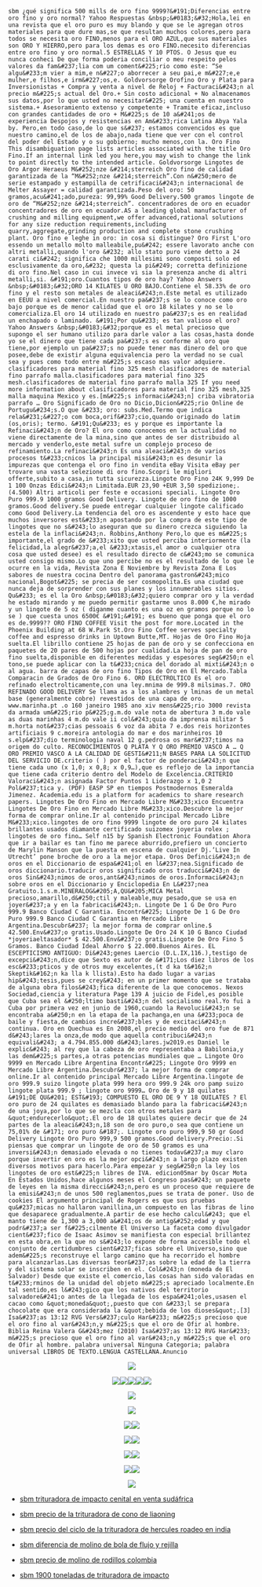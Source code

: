 
```
sbm ¿qué significa 500 mills de oro fino 9999?&#191;Diferencias entre oro fino y oro normal? Yahoo Respuestas &nbsp;&#0183;&#32;Hola,lei en una revista que el oro puro es muy blando y que se le agregan otros materiales para que dure mas,se que resultan muchos colores,pero para todos se necesita oro FINO,menos para el ORO AZUL,que sus materiales son ORO Y HIERRO,pero para los demas es oro FINO.necesito diferencias entre oro fino y oro normal.5 ESTRELLAS Y 10 PTOS. O Jesus que eu nunca conheci De que forma poderia conciliar o meu respeito pelos valores da fam&#237;lia com um coment&#225;rio como este: “Se algu&#233;m vier a mim,e n&#227;o aborrecer a seu pai,e m&#227;e,e mulher,e filhos,e irm&#227;os,e. Goldvorsorge Orofino Oro y Plata para Inversionistas + Compra y venta a nivel de Reloj + Facturaci&#243;n al precio m&#225;s actual del Oro.+ Sin costo adicional + No almacenamos sus datos,por lo que usted no necesitar&#225; una cuenta en nuestro sistema.+ Asesoramiento extenso y competente + Tramite eficaz,incluso con grandes cantidades de oro + M&#225;s de 10 a&#241;os de experiencia Despojos y resistencias en Am&#233;rica Latina Abya Yala by. Pero,en todo caso,de lo que s&#237; estamos convencidos es que nuestro camino,el de los de abajo,nada tiene que ver con el control del poder del Estado y o su gobierno; mucho menos,con la. Oro Fino This disambiguation page lists articles associated with the title Oro Fino.If an internal link led you here,you may wish to change the link to point directly to the intended article. Goldvorsorge Lingotes de Oro Argor Heraeus M&#252;nze &#214;sterreich Oro fino de calidad garantizada de la “M&#252;nze &#214;sterreich”.Con n&#250;mero de serie estampado y estampilla de cetrificaci&#243;n internacional de Melter Assayer = calidad garantizada.Peso del oro: 50 gramos,acu&#241;ado,pureza: 99,99% Good Delivery.500 gramos lingote de oro de “M&#252;nze &#214;sterreich”. concentradores de oro en ecuador concentradores de oro en ecuador.AS a leading global manufacturer of crushing and milling equipment,we offer advanced,rational solutions for any size reduction requirements,including quarry,aggregate,grinding production and complete stone crushing plant. Oro fino e leghe in oro: in cosa si distingue? Oro First L'oro essendo un metallo molto malleabile,pu&#242; essere lavorato anche con altri metalli,quando l'oro &#232; allo stato puro viene detto a 24 carati ci&#242; significa che 1000 millesimi sono composti solo ed esclusivamente da oro,&#232; questa la pi&#249; corretta definizione di oro fino.Nel caso in cui invece vi sia la presenza anche di altri metalli,si. &#191;oro.Cuantos tipos de oro hay? Yahoo Answers &nbsp;&#0183;&#32;ORO 14 KILATES U ORO BAJO.Contiene el 58.33% de oro fino y el resto son metales de aleaci&#243;n.Este metal es utilizado en EEUU a nivel comercial.En nuestro pa&#237;s se lo conoce como oro bajo porque es de menor calidad que el oro 18 kilates y no se lo comercializa.El oro 14 utilizado en nuestro pa&#237;s es en realidad un enchapado o laminado. &#191;Por qu&#233; es tan valioso el oro? Yahoo Answers &nbsp;&#0183;&#32;porque es el metal precioso que supongo el ser humano utilizo para darle valor a las cosas,hasta donde yo se el dinero que tiene cada pa&#237;s es conforme al oro que tiene,por ejemplo un pa&#237;s no puede tener mas dinero del oro que posee,debe de existir alguna equivalencia pero la verdad no se cual sea y pues como todo entre m&#225;s escaso mas valor adquiere. clasificadores para material fino 325 mesh clasificadores de material fino parrafo malla.clasificadores para material fino 325 mesh.clasificadores de material fino parrafo malla 325 If you need more information about clasificadores para material fino 325 mesh,325 malla maquina Mexico y es.[m&#225;s informaci&#243;n] criba vibratoria parrafo … Oro Significado de Oro no Dicio,Dicion&#225;rio Online de Portugu&#234;s.O que &#233; oro: subs.Med.Termo que indica rela&#231;&#227;o com boca,orif&#237;cio,quando originado do latim (os,oris); termo. &#191;Qu&#233; es y porque es importante la Refinaci&#243;n de Oro? El oro como conocemos en la actualidad no viene directamente de la mina,sino que antes de ser distribuido al mercado y venderlo,este metal sufre un complejo proceso de refinamiento.La refinaci&#243;n Es una aleaci&#243;n de varios procesos t&#233;cnicos la principal misi&#243;n es desunir la impurezas que contenga el oro fino in vendita eBay Visita eBay per trovare una vasta selezione di oro fino.Scopri le migliori offerte,subito a casa,in tutta sicurezza.Lingote Oro Fino 24K 9,999 De 1 100 Onzas Edici&#243;n Limitada.EUR 23,90 +EUR 3,50 spedizione;.(4.500) Altri articoli per feste e occasioni speciali. Lingote Oro Puro 999.9 1000 gramos Good Delivery. Lingote de oro fino de 1000 gramos.Good delivery.Se puede entregar cualquier lingote calificado como Good Delivery.La tendencia del oro es ascendente y esto hace que muchos inversores est&#233;n apostando por la compra de este tipo de lingotes que no s&#243;lo aseguran que su dinero crezca siguiendo la estela de la inflaci&#243;n. Robbins,Anthony Pero,lo que es m&#225;s importante,el grado de &#233;xito que usted perciba interiormente (la felicidad,la alegr&#237;a,el &#233;xtasis,el amor o cualquier otra cosa que usted desee) es el resultado directo de c&#243;mo se comunica usted consigo mismo.Lo que uno percibe no es el resultado de lo que le ocurre en la vida, Revista Zona E Noviembre by Revista Zona E Los sabores de nuestra cocina Dentro del panorama gastron&#243;mico nacional,Bogot&#225; se precia de ser cosmopolita.Es una ciudad que nunca deja de sorprender con sus planes y los innumerables sitios. Qu&#233; es el la Oro &nbsp;&#0183;&#32;quiero comprar oro y la verdad he estado mirando y me puedo permitir gastarme unos 8.000 €,he mirado y un lingote de 5 oz ( diganme cuanto es una oz en gramos porque no lo se ) que cuesta unos 6500€ &#191;&#191; es bueno que ponga que el oro es de.9999?? ORO FINO COFFEE Visit the post for more.Located in the Phoenix Building at 68 W.Park St.Oro Fino Coffee serves specialty coffee and espresso drinks in Uptown Butte,MT. Hojas de Oro Fino Hoja suelta.El librillo contiene 25 hojas de pan de oro y se confecciona en paquetes de 20 pares de 500 hojas por cualidad.La hoja de pan de oro fino suelta,disponible en diferentes medidas y espesores seg&#250;n el tono,se puede aplicar con la t&#233;cnica del dorado al mixti&#243;n o al agua. barra de capas de oro fino Tipos de Oro en El Mercado.Tabla Comparacin de Grados de Oro Fino 6. ORO ELECTROLTICO Es el oro refinado electrolticamente,con una ley.mnima de 999.8 milsimas.7. ORO REFINADO GOOD DELIVERY Se llama as a los alambres y lminas de un metal base (generalmente cobre) revestidos de una capa de oro. www.marinha.pt .o 160 janeiro 1985 ano xiv mens&#225;rio 3000 revista da armada um&#225;rio p&#225;g.m.do vale nota de abertura 3 m.do vale as duas marinhas 4 m.do vale ii col&#243;quio da imprensa militar 5 m.horta not&#237;cias pessoais 6 voz da abita 7 e.dos reis horizontes artificiais 9 c.moreira antologia do mar e dos marinheiros 10 s.elp&#237;dio terminologia naval 12 g.pedrosa os mar&#237;timos na origem do culto. RECONOCIMIENTOS Q PLATA Y Q ORO PREMIO VASCO A … Q ORO PREMIO VASCO A LA CALIDAD DE GESTI&#211;N BASES PARA LA SOLICITUD DEL SERVICIO DE.criterio ( ) por el factor de ponderaci&#243;n que tiene cada uno (x 1,0; x 0,8; x 0,9…),que es reflejo de la importancia que tiene cada criterio dentro del Modelo de Excelencia.CRITERIO Valoraci&#243;n asignada Factor Puntos 1 Liderazgo x 1,0 2 Pol&#237;tica y. (PDF) EASP SP en tiempos Postmodernos Esmeralda Jimenez. Academia.edu is a platform for academics to share research papers. Lingotes De Oro Fino en Mercado Libre M&#233;xico Encuentra Lingotes De Oro Fino en Mercado Libre M&#233;xico.Descubre la mejor forma de comprar online.Ir al contenido principal Mercado Libre M&#233;xico.lingotes de oro fino 9999 lingote de oro puro 24 kilates brillantes usados diamante certificado suizomex joyeria rolex ; lingotes de oro fino… Self n15 by Spanish Electronic Foundation Ahora que ir a bailar es tan fino me parece aburrido,prefiero un concierto de Marylin Manson que la puesta en escena de cualquier Dj.‘Live In Utrecht’ pone broche de oro a la mejor etapa. Oros Definici&#243;n de oros en el Diccionario de espa&#241;ol en l&#237;nea.Significado de oros diccionario.traducir oros significado oros traducci&#243;n de oros Sin&#243;nimos de oros,ant&#243;nimos de oros.Informaci&#243;n sobre oros en el Diccionario y Enciclopedia En L&#237;nea Gratuito.1.s.m.MINERALOG&#205;A,QU&#205;MICA Metal precioso,amarillo,d&#250;ctil y maleable,muy pesado,que se usa en joyer&#237;a y en la fabricaci&#243;n. Lingote De 1 G De Oro Puro 999.9 Banco Ciudad C Garantia. Encontr&#225; Lingote De 1 G De Oro Puro 999.9 Banco Ciudad C Garantia en Mercado Libre Argentina.Descubr&#237; la mejor forma de comprar online.$ 42.500.Env&#237;o gratis.Usado.Lingote De Oro 24 K 10 G Banco Ciudad *joyeriaeltasador* $ 42.500.Env&#237;o gratis.Lingote De Oro Fino 5 Gramos. Banco Ciudad Ideal Ahorro $ 22.000.Buenos Aires. EL ESCEPTICISMO ANTIGUO: Di&#243;genes Laercio (D.L.IX,116.),testigo de excepci&#243;n,dice que Sexto es autor de &#171;Los diez libros de los esc&#233;pticos y de otros muy excelentes,(t d ka t&#162;n Skeptik&#162;n ka lla k llista).Esto ha dado lugar a varias hip&#243;tesis,pues se crey&#243; en un primer momento que se trataba de alguna obra filos&#243;fica diferente de la que conocemos. Nexos Sociedad,ciencia y literatura Page 139 A juicio de Fidel,es posible que Cuba sea el &#250;ltimo basti&#243;n del socialismo real.Yo fui a Cuba por primera vez en junio de 1960,cuando la Revoluci&#243;n se encontraba a&#250;n en la etapa de la pachanga,en una &#233;poca de baile y fiesta,de cambios incre&#237;bles y de excitaci&#243;n continua. Oro en Quechua es En 2008,el precio medio del oro fue de 871 d&#243;lares la onza,de modo que aquella contribuci&#243;n equivali&#243; a 4.794.855.000 d&#243;lares.jw2019.es Daniel le explic&#243; al rey que la cabeza de oro representaba a Babilonia,y las dem&#225;s partes,a otras potencias mundiales que … Lingote Oro 9999 en Mercado Libre Argentina Encontr&#225; Lingote Oro 9999 en Mercado Libre Argentina.Descubr&#237; la mejor forma de comprar online.Ir al contenido principal Mercado Libre Argentina.lingote de oro 999.9 suizo lingote plata 999 hera oro 999.9 24k oro pamp suizo lingote plata 999.9 ; lingote oro 9999… Oro de 9 y 18 quilates &#191;DE QU&#201; EST&#193; COMPUESTO EL ORO DE 9 Y 18 QUILATES ? El oro puro de 24 quilates es demasiado blando para la fabricaci&#243;n de una joya,por lo que se mezcla con otros metales para &quot;endurecerlo&quot;.El oro de 18 quilates quiere decir que de 24 partes de la aleaci&#243;n,18 son de oro puro,o sea que contiene un 75,01% de &#171; oro puro &#187;. Lingote oro puro 999,9 50 gr Good Delivery Lingote Oro Puro 999,9 500 gramos.Good delivery.Precio:.Si piensas que comprar un lingote de oro de 50 gramos es una inversi&#243;n demasiado elevada o no tienes todav&#237;a muy claro porque invertir en oro es la mejor opci&#243;n a largo plazo existen diversos motivos para hacerlo.Para empezar y seg&#250;n la ley los lingotes de oro est&#225;n libres de IVA. edicion05mar by Oscar Mota En Estados Unidos,hace algunos meses el Congreso pas&#243; un paquete de leyes en la misma direcci&#243;n,pero es un proceso que requiere de la emisi&#243;n de unos 500 reglamentos,pues se trata de poner. Uso de cookies El argumento principal de Rogers es que sus pruebas qu&#237;micas no hallaron vanillina,un compuesto en las fibras de lino que desaparece gradualmente.A partir de ese hecho calcul&#243; que el manto tiene de 1,300 a 3,000 a&#241;os de antig&#252;edad y que podr&#237;a ser f&#225;cilmente El Universo La faceta como divulgador cient&#237;fico de Isaac Asimov se manifiesta con especial brillantez en esta obra,en la que no s&#243;lo expone de forma accesible todo el conjunto de certidumbres cient&#237;ficas sobre el Universo,sino que adem&#225;s reconstruye el largo camino que ha recorrido el hombre para alcanzarlas.Las diversas teor&#237;as sobre la edad de la tierra y del sistema solar se inscriben en el. Col&#243;n (moneda de El Salvador) Desde que existe el comercio,las cosas han sido valoradas en t&#233;rminos de la unidad del objeto m&#225;s apreciado localmente.En tal sentido,es l&#243;gico que los nativos del territorio salvadore&#241;o antes de la llegada de los espa&#241;oles,usasen el cacao como &quot;moneda&quot;,puesto que con &#233;l se prepara chocolate que era considerada la &quot;bebida de los dioses&quot;.[3] Isa&#237;as 13:12 RVG Vers&#237;culo Har&#233; m&#225;s precioso que el oro fino al var&#243;n,y m&#225;s que el oro de Ofir al hombre. Biblia Reina Valera G&#243;mez (2010) Isa&#237;as 13:12 RVG Har&#233; m&#225;s precioso que el oro fino al var&#243;n,y m&#225;s que el oro de Ofir al hombre. palabra universal Ninguna Categoria; palabra universal LIBROS DE TEXTO.LENGUA CASTELLANA.Anuncio 
```

<div align="center">

<a href="https://es-crusher.shibang-china.com/github&k=sbm+%C2%BFqu%C3%A9+significa+500+mills+de+oro+fino+9999%3F"><img src="https://static.shibang-china.com/es/crusher/logo.jpg"></a>

<a href="https://es-crusher.shibang-china.com/github&k=sbm+%C2%BFqu%C3%A9+significa+500+mills+de+oro+fino+9999%3F"><img src="https://static.shibang-china.com/es/crusher/index.jpg"></a><a href="https://es-crusher.shibang-china.com/material.htmlgithub&k=sbm+%C2%BFqu%C3%A9+significa+500+mills+de+oro+fino+9999%3F"><img src="https://static.shibang-china.com/es/crusher/material.jpg"></a><a href="https://es-crusher.shibang-china.com/application.htmlgithub&k=sbm+%C2%BFqu%C3%A9+significa+500+mills+de+oro+fino+9999%3F"><img src="https://static.shibang-china.com/es/crusher/application.jpg"></a><a href="https://es-crusher.shibang-china.com/aboutus.htmlgithub&k=sbm+%C2%BFqu%C3%A9+significa+500+mills+de+oro+fino+9999%3F"><img src="https://static.shibang-china.com/es/crusher/aboutus.jpg"></a><a href="https://es-crusher.shibang-china.com/contact.htmlgithub&k=sbm+%C2%BFqu%C3%A9+significa+500+mills+de+oro+fino+9999%3F"><img src="https://static.shibang-china.com/es/crusher/contact.jpg"></a>

<a href="https://es-crusher.shibang-china.com/github&k=sbm+%C2%BFqu%C3%A9+significa+500+mills+de+oro+fino+9999%3F"><img src="https://static.shibang-china.com/es/crusher/banner.jpg"></a>

<a href="https://swt.shibang-china.com/github&k=sbm+%C2%BFqu%C3%A9+significa+500+mills+de+oro+fino+9999%3F"><img src="https://static.shibang-china.com/es/crusher/text.jpg"></a>

<a href="https://swt.shibang-china.com/github&k=sbm+%C2%BFqu%C3%A9+significa+500+mills+de+oro+fino+9999%3F"><img src="https://static.shibang-china.com/es/crusher/chat.jpg"></a><a href="https://es-crusher.shibang-china.com/contact.htmlgithub&k=sbm+%C2%BFqu%C3%A9+significa+500+mills+de+oro+fino+9999%3F"><img src="https://static.shibang-china.com/es/crusher/message.jpg"></a>

<a href="https://es-crusher.shibang-china.com/products/pe.htmlgithub&k=sbm+%C2%BFqu%C3%A9+significa+500+mills+de+oro+fino+9999%3F"><img src="https://static.shibang-china.com/es/crusher/pe.jpg"></a><a href="https://es-crusher.shibang-china.com/products/pf.htmlgithub&k=sbm+%C2%BFqu%C3%A9+significa+500+mills+de+oro+fino+9999%3F"><img src="https://static.shibang-china.com/es/crusher/pf.jpg"></a>

<a href="https://es-crusher.shibang-china.com/products/hpt.htmlgithub&k=sbm+%C2%BFqu%C3%A9+significa+500+mills+de+oro+fino+9999%3F"><img src="https://static.shibang-china.com/es/crusher/hpt.jpg"></a><a href="https://es-crusher.shibang-china.com/products/vsi.htmlgithub&k=sbm+%C2%BFqu%C3%A9+significa+500+mills+de+oro+fino+9999%3F"><img src="https://static.shibang-china.com/es/crusher/vsi.jpg"></a>

<a href="https://es-crusher.shibang-china.com/products/klv.htmlgithub&k=sbm+%C2%BFqu%C3%A9+significa+500+mills+de+oro+fino+9999%3F"><img src="https://static.shibang-china.com/es/crusher/klv.jpg"></a><a href="https://es-crusher.shibang-china.com/products/portable.htmlgithub&k=sbm+%C2%BFqu%C3%A9+significa+500+mills+de+oro+fino+9999%3F"><img src="https://static.shibang-china.com/es/crusher/portable.jpg"></a>

<a href="https://swt.shibang-china.com/github&k=sbm+%C2%BFqu%C3%A9+significa+500+mills+de+oro+fino+9999%3F"><img src="https://static.shibang-china.com/es/crusher/case.jpg"></a>

</div>


* [sbm trituradora de impacto cenital en venta sudáfrica](sbm%20trituradora%20de%20impacto%20cenital%20en%20venta%20sud%C3%A1frica.md)

* [sbm precio de la trituradora de cono de liaoning](sbm%20precio%20de%20la%20trituradora%20de%20cono%20de%20liaoning.md)

* [sbm precio del ciclo de la trituradora de hercules roadeo en india](sbm%20precio%20del%20ciclo%20de%20la%20trituradora%20de%20hercules%20roadeo%20en%20india.md)

* [sbm diferencia de molino de bola de flujo y rejilla](sbm%20diferencia%20de%20molino%20de%20bola%20de%20flujo%20y%20rejilla.md)

* [sbm precio de molino de rodillos colombia](sbm%20precio%20de%20molino%20de%20rodillos%20colombia.md)

* [sbm 1900 toneladas de trituradora de impacto](sbm%201900%20toneladas%20de%20trituradora%20de%20impacto.md)